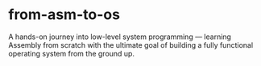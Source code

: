 # from-asm-to-os
A hands-on journey into low-level system programming — learning Assembly from scratch with the ultimate goal of building a fully functional operating system from the ground up.
